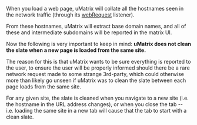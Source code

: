 When you load a web page, uMatrix will collate all the hostnames seen in the network traffic (through its [webRequest](https://developer.mozilla.org/en-US/Add-ons/WebExtensions/API/webRequest) listener).

From these hostnames, uMatrix will extract base domain names, and all of these and intermediate subdomains will be reported in the matrix UI.

Now the following is very important to keep in mind: **uMatrix does not clean the slate when a new page is loaded from the same site.**

The reason for this is that uMatrix wants to be sure everything is reported to the user, to ensure the user will be properly informed should there be a rare network request made to some strange 3rd-party, which could otherwise more than likely go unseen if uMatrix was to clean the slate between each page loads from the same site.

For any given site, the slate is cleaned when you navigate to a new site (i.e. the hostname in the URL address changes), or when you close the tab -- i.e. loading the same site in a new tab will cause that the tab to start with a clean slate.